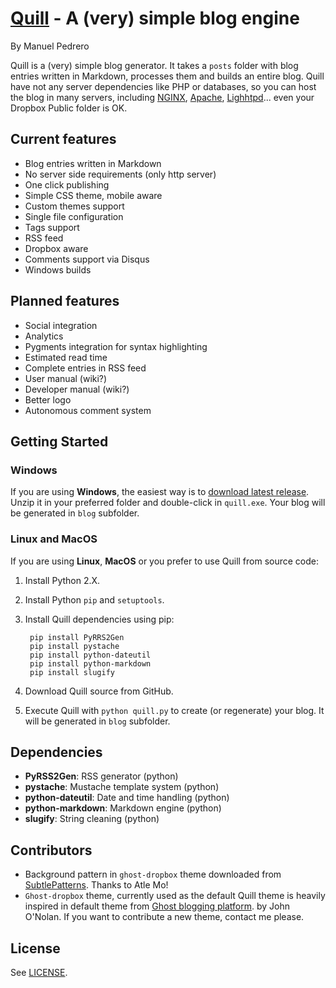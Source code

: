 # [Quill](http://quillbe.com) - A (very) simple blog engine

By Manuel Pedrero

Quill is a (very) simple blog generator. It takes a `posts` folder with blog entries written in Markdown, processes them and builds an entire blog. Quill have not any server dependencies like PHP or databases, so you can host the blog in many servers, including  [NGINX](http://nginx.org/), [Apache](http://httpd.apache.org/), [Lighhtpd](http://www.lighttpd.net/)... even your Dropbox Public folder is OK.

## Current features

* Blog entries written in Markdown
* No server side requirements (only http server)
* One click publishing
* Simple CSS theme, mobile aware
* Custom themes support
* Single file configuration
* Tags support
* RSS feed
* Dropbox aware
* Comments support via Disqus
* Windows builds

## Planned features

* Social integration
* Analytics
* Pygments integration for syntax highlighting
* Estimated read time
* Complete entries in RSS feed
* User manual (wiki?)
* Developer manual (wiki?)
* Better logo
* Autonomous comment system


## Getting Started

### Windows
If you are using **Windows**, the easiest way is to [download latest release](https://dl.dropboxusercontent.com/u/2904420/quill-builds/quill-latest.zip). Unzip it in your preferred folder and double-click in `quill.exe`. Your blog will be generated in `blog` subfolder.

### Linux and MacOS
If you are using **Linux**, **MacOS** or you prefer to use Quill from source code:

1. Install Python 2.X.
2. Install Python `pip` and `setuptools`.
3. Install Quill dependencies using pip:
		
		pip install PyRRS2Gen
		pip install pystache
		pip install python-dateutil
		pip install python-markdown
		pip install slugify
    
4. Download Quill source from GitHub.
5. Execute Quill with `python quill.py` to create (or regenerate) your blog. It will be generated in `blog` subfolder.


## Dependencies
* **PyRSS2Gen**: RSS generator (python)
* **pystache**: Mustache template system (python)
* **python-dateutil**: Date and time handling (python)
* **python-markdown**: Markdown engine (python)
* **slugify**: String cleaning (python)

## Contributors

* Background pattern in `ghost-dropbox` theme downloaded from [SubtlePatterns](http://subtlepatterns.com/). Thanks to Atle Mo!
* `Ghost-dropbox` theme, currently used as the default Quill theme is heavily inspired in default theme from [Ghost blogging platform](https://ghost.org/). by John O'Nolan. If you want to contribute a new theme, contact me please.

## License

See [LICENSE](https://github.com/jekyll/jekyll/blob/master/LICENSE).